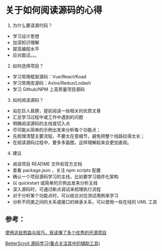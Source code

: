 <!--
 * @Descripttion:
 * @version:
 * @Author: shenjia
 * @Date: 2020-11-20 14:09:52
 * @LastEditors: shenjia
 * @LastEditTime: 2020-12-06 10:05:02
-->

# 关于如何阅读源码的心得

1. 为什么要读源代码？
- 学习设计思想
- 加深知识理解
- 提高编程水平
- 应对面试。。。

2. 如何选择项目？

- 学习常用框架源码：Vue/React/Koad
- 学习常用库源码：Axios/Redux/Lodash
- 学习 Github/NPM 上高质量项目源码

3. 如何阅读源码？

- 站在巨人肩膀，提前阅读一些相关的优质文章
- 汇总学习过程中或工作中遇到的问题
- 明确阅读源码的主线或切入点
- 尽可能从简单的示例出发来分析每个功能点；
- 先梳理清楚主要流程，不要太在意细节，避免把整个线路拉得太长；
- 在阅读源码过程中，要多多画图，这样理解起来会更加直观。

4. 建议

- 阅读项目 README 文件和官方文档
- 查看 package.json ，关注 npm scripts 配置
- 确认一个项目源码学习的主线，比如要学习插件化架构
- 以 quickstart 或简单的示例出发来分析主线
- 深入源码时，可通过断点调试来梳理执行流程
- 对于分析某个功能点时，可以结合对应测试用例来学习
- 分析不同类之间的关系或接口的继承关系，可以使用一些在线的 UML 工具

## 参考：

[使用这些思路与技巧，我读懂了多个优秀的开源项目](https://juejin.cn/post/6887689159918485511)

[BetterScroll 源码学习(重点关注其中的辅助工具)](https://www.processon.com/view/link/5f6d2beff346fb166d0ac4fd#map)
